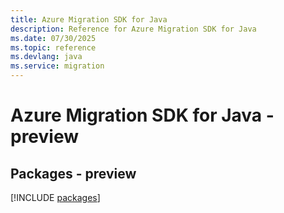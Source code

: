 ```yaml
---
title: Azure Migration SDK for Java
description: Reference for Azure Migration SDK for Java
ms.date: 07/30/2025
ms.topic: reference
ms.devlang: java
ms.service: migration
---
```

# Azure Migration SDK for Java - preview
## Packages - preview
[!INCLUDE [packages](migration-index.md)]